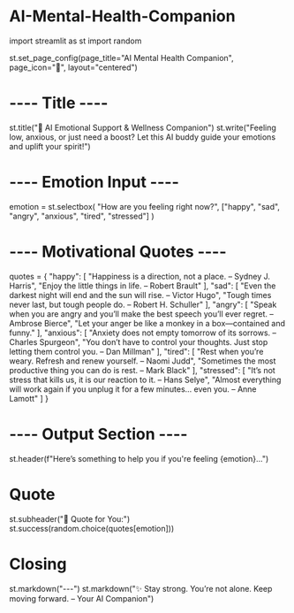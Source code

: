 # AI-Mental-Health-Companion
import streamlit as st
import random

st.set_page_config(page_title="AI Mental Health Companion", page_icon="🧠", layout="centered")

# ---- Title ----
st.title("🧠 AI Emotional Support & Wellness Companion")
st.write("Feeling low, anxious, or just need a boost? Let this AI buddy guide your emotions and uplift your spirit!")

# ---- Emotion Input ----
emotion = st.selectbox(
    "How are you feeling right now?",
    ["happy", "sad", "angry", "anxious", "tired", "stressed"]
)

# ---- Motivational Quotes ----
quotes = {
    "happy": [
        "Happiness is a direction, not a place. – Sydney J. Harris",
        "Enjoy the little things in life. – Robert Brault"
    ],
    "sad": [
        "Even the darkest night will end and the sun will rise. – Victor Hugo",
        "Tough times never last, but tough people do. – Robert H. Schuller"
    ],
    "angry": [
        "Speak when you are angry and you’ll make the best speech you’ll ever regret. – Ambrose Bierce",
        "Let your anger be like a monkey in a box—contained and funny."
    ],
    "anxious": [
        "Anxiety does not empty tomorrow of its sorrows. – Charles Spurgeon",
        "You don’t have to control your thoughts. Just stop letting them control you. – Dan Millman"
    ],
    "tired": [
        "Rest when you’re weary. Refresh and renew yourself. – Naomi Judd",
        "Sometimes the most productive thing you can do is rest. – Mark Black"
    ],
    "stressed": [
        "It’s not stress that kills us, it is our reaction to it. – Hans Selye",
        "Almost everything will work again if you unplug it for a few minutes… even you. – Anne Lamott"
    ]
}

# ---- Output Section ----
st.header(f"Here’s something to help you if you're feeling {emotion}...")

# Quote
st.subheader("💬 Quote for You:")
st.success(random.choice(quotes[emotion]))

# Closing
st.markdown("---")
st.markdown("✨ Stay strong. You’re not alone. Keep moving forward. – Your AI Companion")
